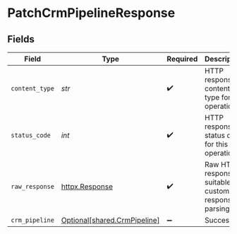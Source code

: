 # PatchCrmPipelineResponse


## Fields

| Field                                                              | Type                                                               | Required                                                           | Description                                                        |
| ------------------------------------------------------------------ | ------------------------------------------------------------------ | ------------------------------------------------------------------ | ------------------------------------------------------------------ |
| `content_type`                                                     | *str*                                                              | :heavy_check_mark:                                                 | HTTP response content type for this operation                      |
| `status_code`                                                      | *int*                                                              | :heavy_check_mark:                                                 | HTTP response status code for this operation                       |
| `raw_response`                                                     | [httpx.Response](https://www.python-httpx.org/api/#response)       | :heavy_check_mark:                                                 | Raw HTTP response; suitable for custom response parsing            |
| `crm_pipeline`                                                     | [Optional[shared.CrmPipeline]](../../models/shared/crmpipeline.md) | :heavy_minus_sign:                                                 | Successful                                                         |